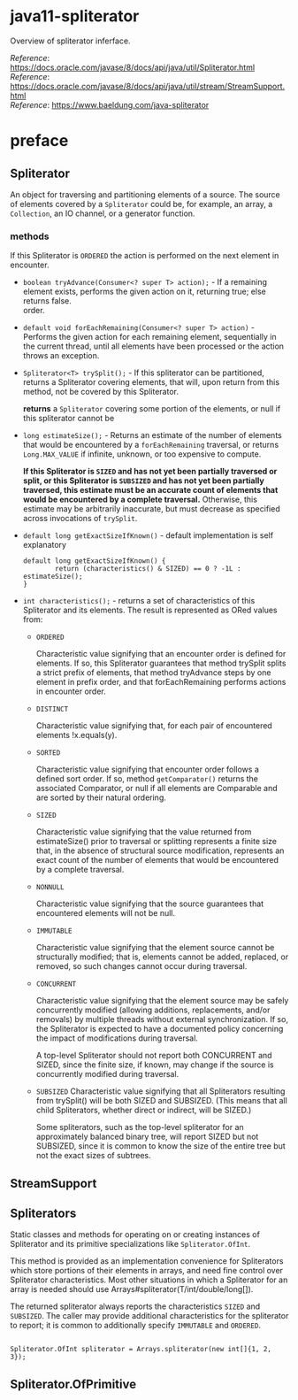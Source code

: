 # java11-spliterator
Overview of spliterator inferface.

_Reference_: https://docs.oracle.com/javase/8/docs/api/java/util/Spliterator.html  
_Reference_: https://docs.oracle.com/javase/8/docs/api/java/util/stream/StreamSupport.html  
_Reference_: https://www.baeldung.com/java-spliterator

# preface

## Spliterator
An object for traversing and partitioning elements of a source.  The source
of elements covered by a `Spliterator` could be, for example, an array, a
`Collection`, an IO channel, or a generator function.

### methods


If this Spliterator is 
`ORDERED` the action is performed on the next element in encounter.





* `boolean tryAdvance(Consumer<? super T> action);` - 
If a remaining element exists, performs the given action on it,
returning true; else returns false.  
order.
* `default void forEachRemaining(Consumer<? super T> action)` - 
Performs the given action for each remaining element, sequentially in
the current thread, until all elements have been processed or the action
throws an exception.
* `Spliterator<T> trySplit();` - If this spliterator can be 
partitioned, returns a Spliterator covering elements, that will, 
upon return from this method, not be covered by this Spliterator.
    
  **returns** a `Spliterator` covering some portion of the
  elements, or null if this spliterator cannot be 
  
* `long estimateSize();` - Returns an estimate of the number of elements 
that would be encountered by a `forEachRemaining` traversal, or 
returns `Long.MAX_VALUE` if infinite, unknown, or too expensive to 
compute.

   **If this Spliterator is `SIZED` and has not yet been partially
   traversed or split, or this Spliterator is `SUBSIZED` and has
   not yet been partially traversed, this estimate must be an accurate
   count of elements that would be encountered by a complete traversal.**
   Otherwise, this estimate may be arbitrarily inaccurate, but must decrease
   as specified across invocations of `trySplit`.
   
* `default long getExactSizeIfKnown()` - default implementation is
self explanatory
    ```
    default long getExactSizeIfKnown() {
            return (characteristics() & SIZED) == 0 ? -1L : estimateSize();
    }
    ```
* `int characteristics();` - returns a set of characteristics of this 
Spliterator and its elements. The result is represented as ORed values 
from:
    * `ORDERED`
    
       Characteristic value signifying that an encounter order is 
       defined for elements. If so, this Spliterator guarantees 
       that method trySplit splits a strict prefix of elements, that 
       method tryAdvance steps by one element in prefix order, and that
       forEachRemaining performs actions in encounter order.
    * `DISTINCT`
    
       Characteristic value signifying that, for each pair of
       encountered elements !x.equals(y).
    * `SORTED`
    
       Characteristic value signifying that encounter order follows a defined
       sort order. If so, method `getComparator()` returns the associated
       Comparator, or null if all elements are Comparable and
       are sorted by their natural ordering.
    * `SIZED`
    
       Characteristic value signifying that the value returned from
       estimateSize() prior to traversal or splitting represents a
       finite size that, in the absence of structural source modification,
       represents an exact count of the number of elements that would be
       encountered by a complete traversal.
    * `NONNULL`
    
       Characteristic value signifying that the source guarantees that
       encountered elements will not be null.
    * `IMMUTABLE`
    
       Characteristic value signifying that the element source cannot be
       structurally modified; that is, elements cannot be added, replaced, 
       or removed, so such changes cannot occur during traversal.
    * `CONCURRENT`
    
       Characteristic value signifying that the element source may be safely
       concurrently modified (allowing additions, replacements, and/or removals)
       by multiple threads without external synchronization. If so, the
       Spliterator is expected to have a documented policy concerning the impact
       of modifications during traversal.
       
       A top-level Spliterator should not report both CONCURRENT and
       SIZED, since the finite size, if known, may change if the source
       is concurrently modified during traversal.
       
    * `SUBSIZED`
       Characteristic value signifying that all Spliterators resulting 
       from trySplit() will be both SIZED and SUBSIZED.
       (This means that all child Spliterators, whether direct or 
       indirect, will be SIZED.)
  
       Some spliterators, such as the top-level spliterator for an
       approximately balanced binary tree, will report SIZED but not
       SUBSIZED, since it is common to know the size of the entire tree
       but not the exact sizes of subtrees.

## StreamSupport
## Spliterators
Static classes and methods for operating on or creating instances of
Spliterator and its primitive specializations like `Spliterator.OfInt`.

This method is provided as an implementation convenience for
Spliterators which store portions of their elements in arrays, and need
fine control over Spliterator characteristics.  Most other situations in
which a Spliterator for an array is needed should use
Arrays#spliterator(T/int/double/long[]).

The returned spliterator always reports the characteristics
`SIZED` and `SUBSIZED`.  The caller may provide additional
characteristics for the spliterator to report; it is common to
additionally specify `IMMUTABLE` and `ORDERED`.

```

```
```
Spliterator.OfInt spliterator = Arrays.spliterator(new int[]{1, 2, 3});
```
## Spliterator.OfPrimitive